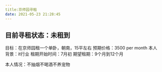 ```yaml
---
title:京师园寻租
date: 2021-05-23 21:28:45
---
```

## 目前寻租状态：未租到

目标：在京师园租一个单卧，朝南，15平左右
预期价格：3500 per month
本人背景：it行业
租期开始时间：7月初
期望租期：9个月到12个月


本人情况：不抽烟不喝酒不养宠物